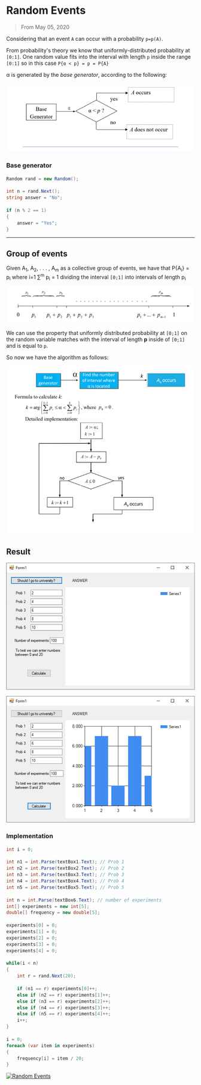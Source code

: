 # Random Events
> From May 05, 2020

Considering that an event `A` can occur with a probability `p=p(A)`.

From probability's theory we know that uniformly-distributed probability at `[0:1]`. 
One random value fits into the interval with length `p` inside the range `[0:1]` so in this case `P{α < p} = p = P{A}`

α is generated by the *base generator*, according to the following:

![re_1.png](./images/re_1.png)

### Base generator
```csharp
Random rand = new Random();

int n = rand.Next();
string answer = "No";

if (n % 2 == 1)
{
    answer = "Yes";
}
```
---

## Group of events
Given A<sub>1</sub>, A<sub>2</sub>, . . . , A<sub>m</sub> as a collective group of events, we have that P{A<sub>i</sub>} = p<sub>i</sub> where i=1 ∑<sup>m</sup> p<sub>i</sub> = 1 dividing the interval `[0;1]` into intervals of length p<sub>i</sub>

![re_2.png](./images/re_2.png)

We can use the property that uniformly distributed probability at `[0;1]` on the random variable matches with the interval of length **p** inside of `[0;1]` and is equal to `p`. 

So now we have the algorithm as follows:

![re_3.png](./images/re_3.png)

## Result

![re_4.png](./images/re_4.png)

![re_5.png](./images/re_5.png)

### Implementation
```csharp
int i = 0;

int n1 = int.Parse(textBox1.Text); // Prob 1
int n2 = int.Parse(textBox2.Text); // Prob 2
int n3 = int.Parse(textBox3.Text); // Prob 3
int n4 = int.Parse(textBox4.Text); // Prob 4
int n5 = int.Parse(textBox5.Text); // Prob 5

int n = int.Parse(textBox6.Text); // number of experiments
int[] experiments = new int[5];
double[] frequency = new double[5];

experiments[0] = 0;
experiments[1] = 0;
experiments[2] = 0;
experiments[3] = 0;
experiments[4] = 0;

while(i < n)
{
    int r = rand.Next(20);

    if (n1 == r) experiments[0]++;
    else if (n2 == r) experiments[1]++;
    else if (n3 == r) experiments[2]++;
    else if (n4 == r) experiments[3]++;
    else if (n5 == r) experiments[4]++;
    i++;
}

i = 0;
foreach (var item in experiments)
{
    frequency[i] = item / 20;
}
```

[![Random Events](https://github-readme-stats.vercel.app/api/pin/?username=pablinme&repo=sim-random-events)](https://github.com/pablinme/sim-random-events)
